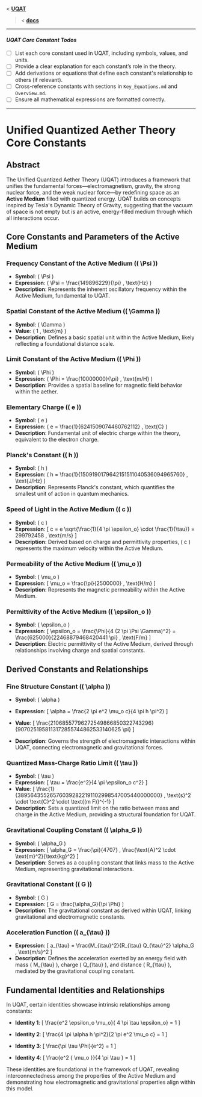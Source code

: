 <  **[UQAT](../../README.md)**
> < **[docs](../Introduction.md)**


---
#### *UQAT Core Constant Todos*
<!-- TODO List for Core_Constants.md -->
- [ ] List each core constant used in UQAT, including symbols, values, and units.
- [ ] Provide a clear explanation for each constant’s role in the theory.
- [ ] Add derivations or equations that define each constant's relationship to others (if relevant).
- [ ] Cross-reference constants with sections in `Key_Equations.md` and `Overview.md`.
- [ ] Ensure all mathematical expressions are formatted correctly.
---
# Unified Quantized Aether Theory Core Constants
## Abstract
The Unified Quantized Aether Theory (UQAT) introduces a framework that unifies the fundamental forces—electromagnetism, gravity, the strong nuclear force, and the weak nuclear force—by redefining space as an **Active Medium** filled with quantized energy. UQAT builds on concepts inspired by Tesla's Dynamic Theory of Gravity, suggesting that the vacuum of space is not empty but is an active, energy-filled medium through which all interactions occur.

## Core Constants and Parameters of the Active Medium

### Frequency Constant of the Active Medium (\( \Psi \))
- **Symbol**: \( \Psi \)
- **Expression**: \( \Psi = \frac{149896229}{\pi} \, \text{Hz} \)
- **Description**: Represents the inherent oscillatory frequency within the Active Medium, fundamental to UQAT.

### Spatial Constant of the Active Medium (\( \Gamma \))
- **Symbol**: \( \Gamma \)
- **Value**: \( 1 \, \text{m} \)
- **Description**: Defines a basic spatial unit within the Active Medium, likely reflecting a foundational distance scale.

### Limit Constant of the Active Medium (\( \Phi \))
- **Symbol**: \( \Phi \)
- **Expression**: \( \Phi = \frac{10000000}{\pi} \, \text{m/H} \)
- **Description**: Provides a spatial baseline for magnetic field behavior within the aether.

### Elementary Charge (\( e \))
- **Symbol**: \( e \)
- **Expression**: \( e = \frac{1}{6241509074460762112} \, \text{C} \)
- **Description**: Fundamental unit of electric charge within the theory, equivalent to the electron charge.

### Planck's Constant (\( h \))
- **Symbol**: \( h \)
- **Expression**: \( h = \frac{1}{1509190179642151511040536094965760} \, \text{J/Hz} \)
- **Description**: Represents Planck's constant, which quantifies the smallest unit of action in quantum mechanics.

### Speed of Light in the Active Medium (\( c \))
- **Symbol**: \( c \)
- **Expression**: 
  \[
  c = e \sqrt{\frac{1}{4 \pi \epsilon_o} \cdot \frac{1}{\tau}} = 299792458 \, \text{m/s}
  \]
- **Description**: Derived based on charge and permittivity properties, \( c \) represents the maximum velocity within the Active Medium.

### Permeability of the Active Medium (\( \mu_o \))
- **Symbol**: \( \mu_o \)
- **Expression**: 
  \[
  \mu_o = \frac{\pi}{2500000} \, \text{H/m}
  \]
- **Description**: Represents the magnetic permeability within the Active Medium.

### Permittivity of the Active Medium (\( \epsilon_o \))
- **Symbol**: \( \epsilon_o \)
- **Expression**: 
  \[
  \epsilon_o = \frac{\Phi}{4 (2 \pi \Psi \Gamma)^2} = \frac{625000}{22468879468420441 \pi} \, \text{F/m}
  \]
- **Description**: Electric permittivity of the Active Medium, derived through relationships involving charge and spatial constants.

## Derived Constants and Relationships

### Fine Structure Constant (\( \alpha \))
- **Symbol**: \( \alpha \)
- **Expression**:
  \[
  \alpha = \frac{2 \pi e^2 \mu_o c}{4 \pi h \pi^2}
  \]
- **Value**:
  \[
  \frac{21068557796272549866850322743296}{9070251958113172855744862533140625 \pi}
  \]

- **Description**: Governs the strength of electromagnetic interactions within UQAT, connecting electromagnetic and gravitational forces.

### Quantized Mass-Charge Ratio Limit (\( \tau \))
- **Symbol**: \( \tau \)
- **Expression**:
  \[
  \tau = \frac{e^2}{4 \pi \epsilon_o c^2}
  \]
- **Value**:
  \[
  \frac{1}{389564355265760392822191102998547005440000000} \, \text{s}^2 \cdot \text{C}^2 \cdot \text{(m F)}^{-1}
  \]
- **Description**: Sets a quantized limit on the ratio between mass and charge in the Active Medium, providing a structural foundation for UQAT.

### Gravitational Coupling Constant (\( \alpha_G \))
- **Symbol**: \( \alpha_G \)
- **Expression**: 
  \[
  \alpha_G = \frac{\pi}{4707} \, \frac{\text{A}^2 \cdot \text{m}^2}{\text{kg}^2}
  \]
- **Description**: Serves as a coupling constant that links mass to the Active Medium, representing gravitational interactions.

### Gravitational Constant (\( G \))
- **Symbol**: \( G \)
- **Expression**:
  \[
  G = \frac{\alpha_G}{\pi \Phi}
  \]
- **Description**: The gravitational constant as derived within UQAT, linking gravitational and electromagnetic constants.

### Acceleration Function (\( a_{\tau} \))
- **Expression**:
  \[
  a_{\tau} = \frac{M_{\tau}^2}{R_{\tau} Q_{\tau}^2} \alpha_G \, \text{m/s}^2
  \]
- **Description**: Defines the acceleration exerted by an energy field with mass \( M_{\tau} \), charge \( Q_{\tau} \), and distance \( R_{\tau} \), mediated by the gravitational coupling constant.

## Fundamental Identities and Relationships

In UQAT, certain identities showcase intrinsic relationships among constants:

- **Identity 1**:
  \[
  \frac{e^2 \epsilon_o \mu_o}{ 4 \pi \tau \epsilon_o} = 1
  \]
  
- **Identity 2**:
  \[
  \frac{4 \pi \alpha h \pi^2}{2 \pi e^2 \mu_o c} = 1
  \]

- **Identity 3**:
  \[
  \frac{\pi \tau \Phi}{e^2} = 1
  \]

- **Identity 4**:
  \[
  \frac{e^2 { \mu_o }}{4 \pi  \tau } = 1
  \]


These identities are foundational in the framework of UQAT, revealing interconnectedness among the properties of the Active Medium and demonstrating how electromagnetic and gravitational properties align within this model.